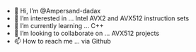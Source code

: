 - 👋 Hi, I’m @Ampersand-dadax
- 👀 I’m interested in ... Intel AVX2 and AVX512 instruction sets
- 🌱 I’m currently learning ... C++
- 💞️ I’m looking to collaborate on ... AVX512 projects
- 📫 How to reach me ... via Github

<!---
Ampersand-dadax/Ampersand-dadax is a ✨ special ✨ repository because its `README.md` (this file) appears on your GitHub profile.
You can click the Preview link to take a look at your changes.
--->
